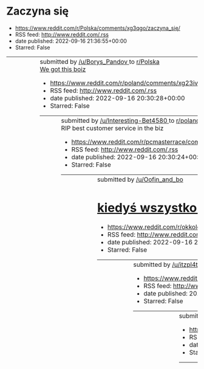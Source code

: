 # Zaczyna się
 - https://www.reddit.com/r/Polska/comments/xg3qgo/zaczyna_się/
 - RSS feed: http://www.reddit.com/.rss
 - date published: 2022-09-16 21:36:55+00:00
 - Starred: False

<table> <tr><td> <a href="https://www.reddit.com/r/Polska/comments/xg3qgo/zaczyna_się/"> <img alt="Zaczyna się" src="https://preview.redd.it/kdawo7p8iao91.jpg?width=640&amp;crop=smart&amp;auto=webp&amp;s=a713344e9158a828df1cf6089b4c7b7fdb9a44f8" title="Zaczyna się" /> </a> </td><td> &#32; submitted by &#32; <a href="https://www.reddit.com/user/Borys_Pandov"> /u/Borys_Pandov </a> &#32; to &#32; <a href="https://www.reddit.com/r/Polska/"> r/Polska </a> <br /> <span><a href="https://i.redd.it/kdawo

# We got this boiz
 - https://www.reddit.com/r/poland/comments/xg23iv/we_got_this_boiz/
 - RSS feed: http://www.reddit.com/.rss
 - date published: 2022-09-16 20:30:28+00:00
 - Starred: False

<table> <tr><td> <a href="https://www.reddit.com/r/poland/comments/xg23iv/we_got_this_boiz/"> <img alt="We got this boiz" src="https://preview.redd.it/tasuk3vxnbo91.jpg?width=640&amp;crop=smart&amp;auto=webp&amp;s=d3ea96e9874d650b1dc2600192548304c399d88c" title="We got this boiz" /> </a> </td><td> &#32; submitted by &#32; <a href="https://www.reddit.com/user/Interesting-Bet4580"> /u/Interesting-Bet4580 </a> &#32; to &#32; <a href="https://www.reddit.com/r/poland/"> r/poland </a> <br /> <span><a 

# RIP best customer service in the biz
 - https://www.reddit.com/r/pcmasterrace/comments/xg23gv/rip_best_customer_service_in_the_biz/
 - RSS feed: http://www.reddit.com/.rss
 - date published: 2022-09-16 20:30:24+00:00
 - Starred: False

<table> <tr><td> <a href="https://www.reddit.com/r/pcmasterrace/comments/xg23gv/rip_best_customer_service_in_the_biz/"> <img alt="RIP best customer service in the biz" src="https://external-preview.redd.it/wG4cghw6oOZWYw8kc5q2H6BnDcBr3CVbugPg128ixKI.jpg?width=640&amp;crop=smart&amp;auto=webp&amp;s=c5a38b074990cc7aa5ea3c3e67ea9037082fbf6f" title="RIP best customer service in the biz" /> </a> </td><td> &#32; submitted by &#32; <a href="https://www.reddit.com/user/Oofin_and_boofin"> /u/Oofin_and_bo

# kiedyś wszystko było prostsze
 - https://www.reddit.com/r/okkolegauposledzony/comments/xg22md/kiedyś_wszystko_było_prostsze/
 - RSS feed: http://www.reddit.com/.rss
 - date published: 2022-09-16 20:29:28+00:00
 - Starred: False

<table> <tr><td> <a href="https://www.reddit.com/r/okkolegauposledzony/comments/xg22md/kiedyś_wszystko_było_prostsze/"> <img alt="kiedyś wszystko było prostsze" src="https://preview.redd.it/y3ko9r796ao91.jpg?width=640&amp;crop=smart&amp;auto=webp&amp;s=c429436f1a4ed039ccaec2501d9731202b0cd4a5" title="kiedyś wszystko było prostsze" /> </a> </td><td> &#32; submitted by &#32; <a href="https://www.reddit.com/user/itzpl4tinum_"> /u/itzpl4tinum_ </a> &#32; to &#32; <a href="https://www.reddit.com/r/ok

# This crappy Architectural design I saw on twitter.
 - https://www.reddit.com/r/CrappyDesign/comments/xg1mlk/this_crappy_architectural_design_i_saw_on_twitter/
 - RSS feed: http://www.reddit.com/.rss
 - date published: 2022-09-16 20:11:28+00:00
 - Starred: False

<table> <tr><td> <a href="https://www.reddit.com/r/CrappyDesign/comments/xg1mlk/this_crappy_architectural_design_i_saw_on_twitter/"> <img alt="This crappy Architectural design I saw on twitter." src="https://external-preview.redd.it/HP2Nw0z_J_mBKKOT_l3_Y1DYcRInot5RyUHRQMLZN08.jpg?width=640&amp;crop=smart&amp;auto=webp&amp;s=fc5e6c491230b85efbfa1471a04b6d851ece42f9" title="This crappy Architectural design I saw on twitter." /> </a> </td><td> &#32; submitted by &#32; <a href="https://www.reddit.co

# “I don’t belong in this generation cause I don’t “insert something bad”
 - https://www.reddit.com/r/memes/comments/xg139t/i_dont_belong_in_this_generation_cause_i_dont/
 - RSS feed: http://www.reddit.com/.rss
 - date published: 2022-09-16 19:49:41+00:00
 - Starred: False

<table> <tr><td> <a href="https://www.reddit.com/r/memes/comments/xg139t/i_dont_belong_in_this_generation_cause_i_dont/"> <img alt="“I don’t belong in this generation cause I don’t “insert something bad”" src="https://preview.redd.it/okagtpj5z9o91.jpg?width=640&amp;crop=smart&amp;auto=webp&amp;s=e37a60d0d4f5038c99c0259f3723d45794fe015f" title="“I don’t belong in this generation cause I don’t “insert something bad”" /> </a> </td><td> &#32; submitted by &#32; <a href="https://www.reddit.com/user/W

# 3-year-old Ryker Webb survived the Montana wilderness alone for two days. He was found in a shed two miles from his home. Authorities say he was very lucky considering the Bull Lake Valley, where he was found was home to many Mountain Lions and Bears.
 - https://www.reddit.com/r/Damnthatsinteresting/comments/xg0zyk/3yearold_ryker_webb_survived_the_montana/
 - RSS feed: http://www.reddit.com/.rss
 - date published: 2022-09-16 19:45:51+00:00
 - Starred: False

<table> <tr><td> <a href="https://www.reddit.com/r/Damnthatsinteresting/comments/xg0zyk/3yearold_ryker_webb_survived_the_montana/"> <img alt="3-year-old Ryker Webb survived the Montana wilderness alone for two days. He was found in a shed two miles from his home. Authorities say he was very lucky considering the Bull Lake Valley, where he was found was home to many Mountain Lions and Bears." src="https://preview.redd.it/gkusq1n8y9o91.jpg?width=640&amp;crop=smart&amp;auto=webp&amp;s=f8c2ed23ece05

# The downfall of Minecraft begins...
 - https://www.reddit.com/r/gaming/comments/xg08ts/the_downfall_of_minecraft_begins/
 - RSS feed: http://www.reddit.com/.rss
 - date published: 2022-09-16 19:15:52+00:00
 - Starred: False

<table> <tr><td> <a href="https://www.reddit.com/r/gaming/comments/xg08ts/the_downfall_of_minecraft_begins/"> <img alt="The downfall of Minecraft begins..." src="https://preview.redd.it/ol09ei9nabo91.jpg?width=640&amp;crop=smart&amp;auto=webp&amp;s=eab27d6e886618bf7101ae50d4cf503f4f3dd6ce" title="The downfall of Minecraft begins..." /> </a> </td><td> &#32; submitted by &#32; <a href="https://www.reddit.com/user/OakFish9"> /u/OakFish9 </a> &#32; to &#32; <a href="https://www.reddit.com/r/gaming/"

# kids keep throwing eggs at my house. been going on for a few months
 - https://www.reddit.com/r/mildlyinfuriating/comments/xfzf70/kids_keep_throwing_eggs_at_my_house_been_going_on/
 - RSS feed: http://www.reddit.com/.rss
 - date published: 2022-09-16 18:43:24+00:00
 - Starred: False

<table> <tr><td> <a href="https://www.reddit.com/r/mildlyinfuriating/comments/xfzf70/kids_keep_throwing_eggs_at_my_house_been_going_on/"> <img alt="kids keep throwing eggs at my house. been going on for a few months" src="https://preview.redd.it/bbwibwobn9o91.jpg?width=640&amp;crop=smart&amp;auto=webp&amp;s=cf9d700bc8665cad8613fb184aa1dc0404f015bc" title="kids keep throwing eggs at my house. been going on for a few months" /> </a> </td><td> &#32; submitted by &#32; <a href="https://www.reddit.co

# nothing to see here
 - https://www.reddit.com/r/memes/comments/xfy8v4/nothing_to_see_here/
 - RSS feed: http://www.reddit.com/.rss
 - date published: 2022-09-16 17:58:05+00:00
 - Starred: False

<table> <tr><td> <a href="https://www.reddit.com/r/memes/comments/xfy8v4/nothing_to_see_here/"> <img alt="nothing to see here" src="https://preview.redd.it/5n9ggpq8f9o91.png?width=640&amp;crop=smart&amp;auto=webp&amp;s=2919e0ec53332528f728ff484b07a595018b2ea4" title="nothing to see here" /> </a> </td><td> &#32; submitted by &#32; <a href="https://www.reddit.com/user/Ok-Fail-540"> /u/Ok-Fail-540 </a> &#32; to &#32; <a href="https://www.reddit.com/r/memes/"> r/memes </a> <br /> <span><a href="http

# forsen's thoughts on the situation
 - https://www.reddit.com/r/LivestreamFail/comments/xfxplu/forsens_thoughts_on_the_situation/
 - RSS feed: http://www.reddit.com/.rss
 - date published: 2022-09-16 17:36:38+00:00
 - Starred: False

<table> <tr><td> <a href="https://www.reddit.com/r/LivestreamFail/comments/xfxplu/forsens_thoughts_on_the_situation/"> <img alt="forsen's thoughts on the situation" src="https://external-preview.redd.it/faTTTAh05Oyy9pLVwDhWK6Mk9hVrjRuTLQdfRU2mKr8.jpg?width=640&amp;crop=smart&amp;auto=webp&amp;s=08e25b7180a23544249c8eee29ebc9ccc7c42d8c" title="forsen's thoughts on the situation" /> </a> </td><td> &#32; submitted by &#32; <a href="https://www.reddit.com/user/sketcheh"> /u/sketcheh </a> &#32; to &#

# Help Please!
 - https://www.reddit.com/r/shitposting/comments/xfwmq4/help_please/
 - RSS feed: http://www.reddit.com/.rss
 - date published: 2022-09-16 16:54:56+00:00
 - Starred: False

<table> <tr><td> <a href="https://www.reddit.com/r/shitposting/comments/xfwmq4/help_please/"> <img alt="Help Please!" src="https://preview.redd.it/fdcbdusy39o91.jpg?width=320&amp;crop=smart&amp;auto=webp&amp;s=797cbcea28c02a8338f2605b57928533b48b2ec4" title="Help Please!" /> </a> </td><td> &#32; submitted by &#32; <a href="https://www.reddit.com/user/PixelWoyer10"> /u/PixelWoyer10 </a> &#32; to &#32; <a href="https://www.reddit.com/r/shitposting/"> r/shitposting </a> <br /> <span><a href="https:

# Advice from a pro
 - https://www.reddit.com/r/ProgrammerHumor/comments/xfw189/advice_from_a_pro/
 - RSS feed: http://www.reddit.com/.rss
 - date published: 2022-09-16 16:31:37+00:00
 - Starred: False

<table> <tr><td> <a href="https://www.reddit.com/r/ProgrammerHumor/comments/xfw189/advice_from_a_pro/"> <img alt="Advice from a pro" src="https://external-preview.redd.it/GVGbeGJr-e66ms7cG9jph0-H3J7X4NOW5_OyWPOzC0s.jpg?width=640&amp;crop=smart&amp;auto=webp&amp;s=6600919784ab53eca27915ef92d1c12fe3f3db67" title="Advice from a pro" /> </a> </td><td> &#32; submitted by &#32; <a href="https://www.reddit.com/user/okitobi2"> /u/okitobi2 </a> &#32; to &#32; <a href="https://www.reddit.com/r/ProgrammerH

# "Napierdalać, tępe chuje"
 - https://www.reddit.com/r/Polska_wpz/comments/xfvwt9/napierdalać_tępe_chuje/
 - RSS feed: http://www.reddit.com/.rss
 - date published: 2022-09-16 16:26:56+00:00
 - Starred: False

<table> <tr><td> <a href="https://www.reddit.com/r/Polska_wpz/comments/xfvwt9/napierdalać_tępe_chuje/"> <img alt="&quot;Napierdalać, tępe chuje&quot;" src="https://preview.redd.it/ooje8laigao91.png?width=640&amp;crop=smart&amp;auto=webp&amp;s=b5c677d7601f7f3049a6e79515006311cf79591b" title="&quot;Napierdalać, tępe chuje&quot;" /> </a> </td><td> &#32; submitted by &#32; <a href="https://www.reddit.com/user/Cy-Gun"> /u/Cy-Gun </a> &#32; to &#32; <a href="https://www.reddit.com/r/Polska_wpz/"> r/Po

# That time Akon brought a fan on stage 🥰
 - https://www.reddit.com/r/Unexpected/comments/xfvgln/that_time_akon_brought_a_fan_on_stage/
 - RSS feed: http://www.reddit.com/.rss
 - date published: 2022-09-16 16:09:47+00:00
 - Starred: False

<table> <tr><td> <a href="https://www.reddit.com/r/Unexpected/comments/xfvgln/that_time_akon_brought_a_fan_on_stage/"> <img alt="That time Akon brought a fan on stage 🥰" src="https://external-preview.redd.it/KHneGes2fMh9aZXHmJnFcjAKRgn8q9-ATDaxv72AC_E.png?width=640&amp;crop=smart&amp;auto=webp&amp;s=a6de9f7bede9e03aae1753c97d44b55800b066bb" title="That time Akon brought a fan on stage 🥰" /> </a> </td><td> &#32; submitted by &#32; <a href="https://www.reddit.com/user/SpaceAwaits"> /u/SpaceAwaits 

# Why is Rennala the only boss in the game who comes back to life and becomes friendly after defeat? Is there a lore reason, or is it just for rebirth?
 - https://www.reddit.com/r/Eldenring/comments/xfvaco/why_is_rennala_the_only_boss_in_the_game_who/
 - RSS feed: http://www.reddit.com/.rss
 - date published: 2022-09-16 16:02:59+00:00
 - Starred: False

<table> <tr><td> <a href="https://www.reddit.com/r/Eldenring/comments/xfvaco/why_is_rennala_the_only_boss_in_the_game_who/"> <img alt="Why is Rennala the only boss in the game who comes back to life and becomes friendly after defeat? Is there a lore reason, or is it just for rebirth?" src="https://preview.redd.it/krcpiyziu8o91.png?width=640&amp;crop=smart&amp;auto=webp&amp;s=3ac2b3a677d092b5594b91e890d6a1d80c76ffff" title="Why is Rennala the only boss in the game who comes back to life and becom

# Nienawiść do przeciągów i zimnych napojów
 - https://www.reddit.com/r/Polska/comments/xfv2zo/nienawiść_do_przeciągów_i_zimnych_napojów/
 - RSS feed: http://www.reddit.com/.rss
 - date published: 2022-09-16 15:55:32+00:00
 - Starred: False

<!-- SC_OFF --><div class="md"><p>Dzień dobry w ten piękny piątek!</p> <p>Ja z takim zapytaniem przychodzę: czy wasi bliscy, lub znajomi, też uważają, że to przeciągi i zimne napoje są źródłem wszelkich chorób i nieszczęść na świecie?</p> <p>Latem kuzyn złapał przeziębienie. Ciotka cały czas się czepiała, że to dlatego że&quot; CALY CZAS PIJE WODE PROSTO Z LODÓWKI&quot;.</p> <p>Ja całe dzieciństwo słyszałam, żeby zamykać szybko drzwi, bo &quot;ŁO JEZU OKNO OTWARTE PRZECIĄG BĘDZIE WSZYSCY ZACHORU

# Adept provides context for family drama (continues for ~5 min)
 - https://www.reddit.com/r/LivestreamFail/comments/xfu9m4/adept_provides_context_for_family_drama_continues/
 - RSS feed: http://www.reddit.com/.rss
 - date published: 2022-09-16 15:23:48+00:00
 - Starred: False

<table> <tr><td> <a href="https://www.reddit.com/r/LivestreamFail/comments/xfu9m4/adept_provides_context_for_family_drama_continues/"> <img alt="Adept provides context for family drama (continues for ~5 min)" src="https://external-preview.redd.it/h77x8SMyyDb50fg0DQAq05c2PIzFoOM2REcPXtM_gpE.jpg?width=640&amp;crop=smart&amp;auto=webp&amp;s=bf910b1586688fc8a747d722166ac8487516cfc0" title="Adept provides context for family drama (continues for ~5 min)" /> </a> </td><td> &#32; submitted by &#32; <a h

# Coworkers made me a bike lane all the way to my desk because of how much I talk about cars sucking.
 - https://www.reddit.com/r/fuckcars/comments/xftzzl/coworkers_made_me_a_bike_lane_all_the_way_to_my/
 - RSS feed: http://www.reddit.com/.rss
 - date published: 2022-09-16 15:13:27+00:00
 - Starred: False

<table> <tr><td> <a href="https://www.reddit.com/r/fuckcars/comments/xftzzl/coworkers_made_me_a_bike_lane_all_the_way_to_my/"> <img alt="Coworkers made me a bike lane all the way to my desk because of how much I talk about cars sucking." src="https://preview.redd.it/blb73gce3ao91.jpg?width=640&amp;crop=smart&amp;auto=webp&amp;s=ce757c2b3d61dce9f046b44992d911fae34ea679" title="Coworkers made me a bike lane all the way to my desk because of how much I talk about cars sucking." /> </a> </td><td> &#

# Stulejarze!
 - https://www.reddit.com/r/Polska/comments/xftsqe/stulejarze/
 - RSS feed: http://www.reddit.com/.rss
 - date published: 2022-09-16 15:05:38+00:00
 - Starred: False

<!-- SC_OFF --><div class="md"><p>Może to być jeden z dziwniejszych postów.</p> <p>Cze, czy ktoś z szanownych erpolakow przechodził zabieg obrzezania? Zastanawiam się nad tym ze względu na higienę.</p> <p>Wiem, że w goglu znajdę odpowiedź ale zwykle są to strony klinik a ja chcialbym dowiedzieć się od ludzi którzy to przeszli.</p> <p>Jak wygląda taki zabieg(pelna narkoza, czy czesciowa)? Ile czasu goi sie rana i czy jest to bolesne przez jakiś czas? No i ogolne odczucia i polecajki przed/po zabi

# They cut off legs, fingers of female soldier: Armenian Army chief presents Azerbaijani atrocities to foreign diplomats
 - https://www.reddit.com/r/worldnews/comments/xfte9o/they_cut_off_legs_fingers_of_female_soldier/
 - RSS feed: http://www.reddit.com/.rss
 - date published: 2022-09-16 14:50:22+00:00
 - Starred: False

&#32; submitted by &#32; <a href="https://www.reddit.com/user/Thatoneguyonreddit28"> /u/Thatoneguyonreddit28 </a> &#32; to &#32; <a href="https://www.reddit.com/r/worldnews/"> r/worldnews </a> <br /> <span><a href="https://armenpress.am/eng/news/1092739.html">[link]</a></span> &#32; <span><a href="https://www.reddit.com/r/worldnews/comments/xfte9o/they_cut_off_legs_fingers_of_female_soldier/">[comments]</a></span>

# Ludzie bez studiów - co robicie?
 - https://www.reddit.com/r/Polska/comments/xfsta0/ludzie_bez_studiów_co_robicie/
 - RSS feed: http://www.reddit.com/.rss
 - date published: 2022-09-16 14:27:47+00:00
 - Starred: False

<!-- SC_OFF --><div class="md"><p>Rzuciłam studia po pierwszym roku, nie wrócę na nie na pewno. Mam 21 lat i myślę nad podjęciem innych studiów za około dwa czy trzy lata ze względu na inne plany które na teraz mam.</p> </div><!-- SC_ON --> &#32; submitted by &#32; <a href="https://www.reddit.com/user/lieseraph"> /u/lieseraph </a> &#32; to &#32; <a href="https://www.reddit.com/r/Polska/"> r/Polska </a> <br /> <span><a href="https://www.reddit.com/r/Polska/comments/xfsta0/ludzie_bez_studiów_co_ro

# furasowy mem
 - https://www.reddit.com/r/Polska/comments/xfrzei/furasowy_mem/
 - RSS feed: http://www.reddit.com/.rss
 - date published: 2022-09-16 13:55:25+00:00
 - Starred: False

&#32; submitted by &#32; <a href="https://www.reddit.com/user/ImAFungusInYourEye"> /u/ImAFungusInYourEye </a> &#32; to &#32; <a href="https://www.reddit.com/r/Polska/"> r/Polska </a> <br /> <span><a href="https://i.imgur.com/4mpstM1.jpg">[link]</a></span> &#32; <span><a href="https://www.reddit.com/r/Polska/comments/xfrzei/furasowy_mem/">[comments]</a></span>

# Cena paliwa
 - https://www.reddit.com/r/Polska/comments/xfryrk/cena_paliwa/
 - RSS feed: http://www.reddit.com/.rss
 - date published: 2022-09-16 13:54:41+00:00
 - Starred: False

<table> <tr><td> <a href="https://www.reddit.com/r/Polska/comments/xfryrk/cena_paliwa/"> <img alt="Cena paliwa" src="https://preview.redd.it/826mygjt78o91.jpg?width=640&amp;crop=smart&amp;auto=webp&amp;s=f5b87976f0eb9ebb135c8af1cbecc89698ce246e" title="Cena paliwa" /> </a> </td><td> &#32; submitted by &#32; <a href="https://www.reddit.com/user/Bielin_Clash"> /u/Bielin_Clash </a> &#32; to &#32; <a href="https://www.reddit.com/r/Polska/"> r/Polska </a> <br /> <span><a href="https://i.redd.it/826my

# Po wczorajszym odnalezieniu dziewczynek, które się powiesiły: Polska została światowym liderem w samobójstwach dzieci. Co poszło nie tak?
 - https://www.reddit.com/r/Polska/comments/xfrs4z/po_wczorajszym_odnalezieniu_dziewczynek_które_się/
 - RSS feed: http://www.reddit.com/.rss
 - date published: 2022-09-16 13:47:04+00:00
 - Starred: False

<table> <tr><td> <a href="https://www.reddit.com/r/Polska/comments/xfrs4z/po_wczorajszym_odnalezieniu_dziewczynek_które_się/"> <img alt="Po wczorajszym odnalezieniu dziewczynek, które się powiesiły: Polska została światowym liderem w samobójstwach dzieci. Co poszło nie tak?" src="https://preview.redd.it/j6c8v2cg68o91.jpg?width=640&amp;crop=smart&amp;auto=webp&amp;s=5af2c11458151756c1554725ec33cdeeae238c36" title="Po wczorajszym odnalezieniu dziewczynek, które się powiesiły: Polska została świato

# They cut off legs, fingers of female soldier: Armenian Army chief presents Azerbaijani atrocities to foreign diplomats
 - https://www.reddit.com/r/europe/comments/xfrazw/they_cut_off_legs_fingers_of_female_soldier/
 - RSS feed: http://www.reddit.com/.rss
 - date published: 2022-09-16 13:26:55+00:00
 - Starred: False

<table> <tr><td> <a href="https://www.reddit.com/r/europe/comments/xfrazw/they_cut_off_legs_fingers_of_female_soldier/"> <img alt="They cut off legs, fingers of female soldier: Armenian Army chief presents Azerbaijani atrocities to foreign diplomats" src="https://external-preview.redd.it/zKff4kNPSXV9Q3eaydOiywrH6lN2-BRc2JN91WbxXTU.jpg?width=640&amp;crop=smart&amp;auto=webp&amp;s=af8469b2752bedef5eaabe9c008019b67d2352e5" title="They cut off legs, fingers of female soldier: Armenian Army chief pre

# RIP & TEAR! - New Driller grenade revealed today
 - https://www.reddit.com/r/DeepRockGalactic/comments/xfr0td/rip_tear_new_driller_grenade_revealed_today/
 - RSS feed: http://www.reddit.com/.rss
 - date published: 2022-09-16 13:14:47+00:00
 - Starred: False

<table> <tr><td> <a href="https://www.reddit.com/r/DeepRockGalactic/comments/xfr0td/rip_tear_new_driller_grenade_revealed_today/"> <img alt="RIP &amp; TEAR! - New Driller grenade revealed today" src="https://external-preview.redd.it/VzXqRiUFXhYROPG23s2uYsR_JRNXmmTZx1w7zWrE54A.png?width=640&amp;crop=smart&amp;auto=webp&amp;s=44e9c3455ce759b12b3e4f1423aac268ac03bdcf" title="RIP &amp; TEAR! - New Driller grenade revealed today" /> </a> </td><td> &#32; submitted by &#32; <a href="https://www.reddit.

# Jeffrey Epstein autopsy explained
 - https://www.reddit.com/r/interestingasfuck/comments/xfr0cj/jeffrey_epstein_autopsy_explained/
 - RSS feed: http://www.reddit.com/.rss
 - date published: 2022-09-16 13:14:13+00:00
 - Starred: False

&#32; submitted by &#32; <a href="https://www.reddit.com/user/unknown_human"> /u/unknown_human </a> &#32; to &#32; <a href="https://www.reddit.com/r/interestingasfuck/"> r/interestingasfuck </a> <br /> <span><a href="https://v.redd.it/cxgh9mm908o91">[link]</a></span> &#32; <span><a href="https://www.reddit.com/r/interestingasfuck/comments/xfr0cj/jeffrey_epstein_autopsy_explained/">[comments]</a></span>

# New Genshin Impact Animation Series Revealed
 - https://www.reddit.com/r/Genshin_Impact/comments/xfqlp2/new_genshin_impact_animation_series_revealed/
 - RSS feed: http://www.reddit.com/.rss
 - date published: 2022-09-16 12:56:54+00:00
 - Starred: False

<table> <tr><td> <a href="https://www.reddit.com/r/Genshin_Impact/comments/xfqlp2/new_genshin_impact_animation_series_revealed/"> <img alt="New Genshin Impact Animation Series Revealed" src="https://preview.redd.it/f2ii8f9hx7o91.jpg?width=640&amp;crop=smart&amp;auto=webp&amp;s=a2c5ee91c1e1d826da7cd907e62fd67aa3109a14" title="New Genshin Impact Animation Series Revealed" /> </a> </td><td> &#32; submitted by &#32; <a href="https://www.reddit.com/user/Bisentinel"> /u/Bisentinel </a> &#32; to &#32; 

# Based on true events.
 - https://www.reddit.com/r/ProgrammerHumor/comments/xfqjz8/based_on_true_events/
 - RSS feed: http://www.reddit.com/.rss
 - date published: 2022-09-16 12:54:51+00:00
 - Starred: False

<table> <tr><td> <a href="https://www.reddit.com/r/ProgrammerHumor/comments/xfqjz8/based_on_true_events/"> <img alt="Based on true events." src="https://preview.redd.it/sok5wlg4x7o91.jpg?width=640&amp;crop=smart&amp;auto=webp&amp;s=b6533c1fe70d063fd261fad0554fffd02fcab3ce" title="Based on true events." /> </a> </td><td> &#32; submitted by &#32; <a href="https://www.reddit.com/user/virgin_boi69"> /u/virgin_boi69 </a> &#32; to &#32; <a href="https://www.reddit.com/r/ProgrammerHumor/"> r/Programmer

# 3.1 anniversary
 - https://www.reddit.com/r/Genshin_Impact_Leaks/comments/xfqae6/31_anniversary/
 - RSS feed: http://www.reddit.com/.rss
 - date published: 2022-09-16 12:42:42+00:00
 - Starred: False

<table> <tr><td> <a href="https://www.reddit.com/r/Genshin_Impact_Leaks/comments/xfqae6/31_anniversary/"> <img alt="3.1 anniversary" src="https://preview.redd.it/0m9tksqxu7o91.png?width=640&amp;crop=smart&amp;auto=webp&amp;s=3d9903efcc523439b4502b4593c7b82ae4530a83" title="3.1 anniversary" /> </a> </td><td> &#32; submitted by &#32; <a href="https://www.reddit.com/user/ukrisreng"> /u/ukrisreng </a> &#32; to &#32; <a href="https://www.reddit.com/r/Genshin_Impact_Leaks/"> r/Genshin_Impact_Leaks </a

# Why are all the fingers different?
 - https://www.reddit.com/r/HolUp/comments/xfq18z/why_are_all_the_fingers_different/
 - RSS feed: http://www.reddit.com/.rss
 - date published: 2022-09-16 12:30:54+00:00
 - Starred: False

<table> <tr><td> <a href="https://www.reddit.com/r/HolUp/comments/xfq18z/why_are_all_the_fingers_different/"> <img alt="Why are all the fingers different?" src="https://preview.redd.it/o2l46m4vs7o91.jpg?width=640&amp;crop=smart&amp;auto=webp&amp;s=892594ed43faafd913624d44695bacf4ad4a31e6" title="Why are all the fingers different?" /> </a> </td><td> &#32; submitted by &#32; <a href="https://www.reddit.com/user/Fritz_Water_Bottle"> /u/Fritz_Water_Bottle </a> &#32; to &#32; <a href="https://www.red

# 3.1 Official Banners (Phase 1 & 2)
 - https://www.reddit.com/r/Genshin_Impact_Leaks/comments/xfpyhy/31_official_banners_phase_1_2/
 - RSS feed: http://www.reddit.com/.rss
 - date published: 2022-09-16 12:27:27+00:00
 - Starred: False

<table> <tr><td> <a href="https://www.reddit.com/r/Genshin_Impact_Leaks/comments/xfpyhy/31_official_banners_phase_1_2/"> <img alt="3.1 Official Banners (Phase 1 &amp; 2)" src="https://b.thumbs.redditmedia.com/stGOpan1F8W50f5x4WHPe3g2YEmFSgHJwndFMQJQinI.jpg" title="3.1 Official Banners (Phase 1 &amp; 2)" /> </a> </td><td> &#32; submitted by &#32; <a href="https://www.reddit.com/user/lloydschreave"> /u/lloydschreave </a> &#32; to &#32; <a href="https://www.reddit.com/r/Genshin_Impact_Leaks/"> r/Ge

# Mika front and back
 - https://www.reddit.com/r/Genshin_Impact_Leaks/comments/xfpl2x/mika_front_and_back/
 - RSS feed: http://www.reddit.com/.rss
 - date published: 2022-09-16 12:10:20+00:00
 - Starred: False

<table> <tr><td> <a href="https://www.reddit.com/r/Genshin_Impact_Leaks/comments/xfpl2x/mika_front_and_back/"> <img alt="Mika front and back" src="https://b.thumbs.redditmedia.com/i_QcniPikaWfPXmGtEl_DtStX3UD6l8u4cO1neC1hnw.jpg" title="Mika front and back" /> </a> </td><td> &#32; submitted by &#32; <a href="https://www.reddit.com/user/Za_Woka_Genava"> /u/Za_Woka_Genava </a> &#32; to &#32; <a href="https://www.reddit.com/r/Genshin_Impact_Leaks/"> r/Genshin_Impact_Leaks </a> <br /> <span><a href="

# Genshin Impact Version 3.1 Key Visual
 - https://www.reddit.com/r/Genshin_Impact/comments/xfpa3q/genshin_impact_version_31_key_visual/
 - RSS feed: http://www.reddit.com/.rss
 - date published: 2022-09-16 11:56:18+00:00
 - Starred: False

<table> <tr><td> <a href="https://www.reddit.com/r/Genshin_Impact/comments/xfpa3q/genshin_impact_version_31_key_visual/"> <img alt="Genshin Impact Version 3.1 Key Visual" src="https://preview.redd.it/patrf73pm7o91.jpg?width=640&amp;crop=smart&amp;auto=webp&amp;s=eaced2c59ddff99e90d91b9ecd236236d0951d47" title="Genshin Impact Version 3.1 Key Visual" /> </a> </td><td> &#32; submitted by &#32; <a href="https://www.reddit.com/user/Bisentinel"> /u/Bisentinel </a> &#32; to &#32; <a href="https://www.r

# Hot take: Cyberpunk 2077 is one of the best games I’ve ever played
 - https://www.reddit.com/r/gaming/comments/xfoklb/hot_take_cyberpunk_2077_is_one_of_the_best_games/
 - RSS feed: http://www.reddit.com/.rss
 - date published: 2022-09-16 11:21:06+00:00
 - Starred: False

<table> <tr><td> <a href="https://www.reddit.com/r/gaming/comments/xfoklb/hot_take_cyberpunk_2077_is_one_of_the_best_games/"> <img alt="Hot take: Cyberpunk 2077 is one of the best games I’ve ever played" src="https://preview.redd.it/4lsy5r8fg7o91.jpg?width=640&amp;crop=smart&amp;auto=webp&amp;s=f8e02e57fe25ffd4620aacdc53e3a4aab9b4e76c" title="Hot take: Cyberpunk 2077 is one of the best games I’ve ever played" /> </a> </td><td> &#32; submitted by &#32; <a href="https://www.reddit.com/user/_elijah

# Poland_irl
 - https://www.reddit.com/r/furry_irl/comments/xfogam/poland_irl/
 - RSS feed: http://www.reddit.com/.rss
 - date published: 2022-09-16 11:14:46+00:00
 - Starred: False

<table> <tr><td> <a href="https://www.reddit.com/r/furry_irl/comments/xfogam/poland_irl/"> <img alt="Poland_irl" src="https://external-preview.redd.it/ZysI1gWCWJO0XdkAMfm75TsC4Ln8TGPl78RtXXai0GA.jpg?width=640&amp;crop=smart&amp;auto=webp&amp;s=a1f76662290042604dcf8d1705c5ce239d04c3e7" title="Poland_irl" /> </a> </td><td> &#32; submitted by &#32; <a href="https://www.reddit.com/user/feralkidinthejungle"> /u/feralkidinthejungle </a> &#32; to &#32; <a href="https://www.reddit.com/r/furry_irl/"> r/f

# What’s something that is true but your a bad person if you say it?
 - https://www.reddit.com/r/AskReddit/comments/xfofpf/whats_something_that_is_true_but_your_a_bad/
 - RSS feed: http://www.reddit.com/.rss
 - date published: 2022-09-16 11:13:52+00:00
 - Starred: False

&#32; submitted by &#32; <a href="https://www.reddit.com/user/Free_Fox_7406"> /u/Free_Fox_7406 </a> &#32; to &#32; <a href="https://www.reddit.com/r/AskReddit/"> r/AskReddit </a> <br /> <span><a href="https://www.reddit.com/r/AskReddit/comments/xfofpf/whats_something_that_is_true_but_your_a_bad/">[link]</a></span> &#32; <span><a href="https://www.reddit.com/r/AskReddit/comments/xfofpf/whats_something_that_is_true_but_your_a_bad/">[comments]</a></span>

# Let´s see if poland saves the russian cocksucker
 - https://www.reddit.com/r/2visegrad4you/comments/xfodve/lets_see_if_poland_saves_the_russian_cocksucker/
 - RSS feed: http://www.reddit.com/.rss
 - date published: 2022-09-16 11:11:13+00:00
 - Starred: False

<table> <tr><td> <a href="https://www.reddit.com/r/2visegrad4you/comments/xfodve/lets_see_if_poland_saves_the_russian_cocksucker/"> <img alt="Let´s see if poland saves the russian cocksucker" src="https://preview.redd.it/j4ux69lhe7o91.png?width=640&amp;crop=smart&amp;auto=webp&amp;s=5703aba06c212f3ea8caa45e9a168dd0d0666aa9" title="Let´s see if poland saves the russian cocksucker" /> </a> </td><td> &#32; submitted by &#32; <a href="https://www.reddit.com/user/whyforgodssakewhy"> /u/whyforgodssake

# Pees on your ass
 - https://www.reddit.com/r/shitposting/comments/xfo4r9/pees_on_your_ass/
 - RSS feed: http://www.reddit.com/.rss
 - date published: 2022-09-16 10:57:54+00:00
 - Starred: False

<table> <tr><td> <a href="https://www.reddit.com/r/shitposting/comments/xfo4r9/pees_on_your_ass/"> <img alt="Pees on your ass" src="https://preview.redd.it/s6ok6uc9c7o91.gif?width=640&amp;crop=smart&amp;s=6f7be11c5723bdd2c4d035355271df8e3e11b784" title="Pees on your ass" /> </a> </td><td> &#32; submitted by &#32; <a href="https://www.reddit.com/user/DefinitionGold1475"> /u/DefinitionGold1475 </a> &#32; to &#32; <a href="https://www.reddit.com/r/shitposting/"> r/shitposting </a> <br /> <span><a h

# Youtube is literally unwatchable without an adblocker
 - https://www.reddit.com/r/dankmemes/comments/xfns5k/youtube_is_literally_unwatchable_without_an/
 - RSS feed: http://www.reddit.com/.rss
 - date published: 2022-09-16 10:38:06+00:00
 - Starred: False

<table> <tr><td> <a href="https://www.reddit.com/r/dankmemes/comments/xfns5k/youtube_is_literally_unwatchable_without_an/"> <img alt="Youtube is literally unwatchable without an adblocker" src="https://preview.redd.it/63dexrdl87o91.jpg?width=640&amp;crop=smart&amp;auto=webp&amp;s=ebf6121897df5ba2d2c4cfaccfd46dde570353e9" title="Youtube is literally unwatchable without an adblocker" /> </a> </td><td> &#32; submitted by &#32; <a href="https://www.reddit.com/user/luxusbuerg"> /u/luxusbuerg </a> &#3

# No. Just no.
 - https://www.reddit.com/r/mildlyinfuriating/comments/xfnihd/no_just_no/
 - RSS feed: http://www.reddit.com/.rss
 - date published: 2022-09-16 10:22:31+00:00
 - Starred: False

<table> <tr><td> <a href="https://www.reddit.com/r/mildlyinfuriating/comments/xfnihd/no_just_no/"> <img alt="No. Just no." src="https://preview.redd.it/sj3t4tpy57o91.jpg?width=640&amp;crop=smart&amp;auto=webp&amp;s=301a1a32a4c9ee630bff72659ec88f5284b2eee9" title="No. Just no." /> </a> </td><td> &#32; submitted by &#32; <a href="https://www.reddit.com/user/Open-Pumpkin3488"> /u/Open-Pumpkin3488 </a> &#32; to &#32; <a href="https://www.reddit.com/r/mildlyinfuriating/"> r/mildlyinfuriating </a> <br

# lol
 - https://www.reddit.com/r/shitposting/comments/xfnfcx/lol/
 - RSS feed: http://www.reddit.com/.rss
 - date published: 2022-09-16 10:17:34+00:00
 - Starred: False

<table> <tr><td> <a href="https://www.reddit.com/r/shitposting/comments/xfnfcx/lol/"> <img alt="lol" src="https://external-preview.redd.it/ERsR_tiQIGea7EP6XbU90OcmkjNmSNxRCxRNeTuauoE.png?width=640&amp;crop=smart&amp;auto=webp&amp;s=9474bde2be4c339d6c50e3b3fa1259b5e4e0f72a" title="lol" /> </a> </td><td> &#32; submitted by &#32; <a href="https://www.reddit.com/user/VatanveHurriyet"> /u/VatanveHurriyet </a> &#32; to &#32; <a href="https://www.reddit.com/r/shitposting/"> r/shitposting </a> <br /> <s

# Nowy wiceminister rolnictwa jest znany i 'kochany' przez rolników
 - https://www.reddit.com/r/Polska/comments/xfn7pk/nowy_wiceminister_rolnictwa_jest_znany_i_kochany/
 - RSS feed: http://www.reddit.com/.rss
 - date published: 2022-09-16 10:05:26+00:00
 - Starred: False

<table> <tr><td> <a href="https://www.reddit.com/r/Polska/comments/xfn7pk/nowy_wiceminister_rolnictwa_jest_znany_i_kochany/"> <img alt="Nowy wiceminister rolnictwa jest znany i 'kochany' przez rolników" src="https://external-preview.redd.it/0FIj5Z2aOla0ycNbEenry4rjDtILRpIeDXOfnGFpSoQ.png?width=640&amp;crop=smart&amp;auto=webp&amp;s=37601db0258e6bb41133356d27a7f5858a932a8d" title="Nowy wiceminister rolnictwa jest znany i 'kochany' przez rolników" /> </a> </td><td> &#32; submitted by &#32; <a href

# me irl
 - https://www.reddit.com/r/meirl/comments/xfmx2t/me_irl/
 - RSS feed: http://www.reddit.com/.rss
 - date published: 2022-09-16 09:48:28+00:00
 - Starred: False

<table> <tr><td> <a href="https://www.reddit.com/r/meirl/comments/xfmx2t/me_irl/"> <img alt="me irl" src="https://preview.redd.it/y056v13wz6o91.jpg?width=640&amp;crop=smart&amp;auto=webp&amp;s=76e567debe3321340899929dc12f4ad7e4a2b032" title="me irl" /> </a> </td><td> &#32; submitted by &#32; <a href="https://www.reddit.com/user/Keith__Peterson"> /u/Keith__Peterson </a> &#32; to &#32; <a href="https://www.reddit.com/r/meirl/"> r/meirl </a> <br /> <span><a href="https://i.redd.it/y056v13wz6o91.jpg

# Poland's Gov acting bit sus
 - https://www.reddit.com/r/2visegrad4you/comments/xfmm3x/polands_gov_acting_bit_sus/
 - RSS feed: http://www.reddit.com/.rss
 - date published: 2022-09-16 09:30:10+00:00
 - Starred: False

<table> <tr><td> <a href="https://www.reddit.com/r/2visegrad4you/comments/xfmm3x/polands_gov_acting_bit_sus/"> <img alt="Poland's Gov acting bit sus" src="https://preview.redd.it/dmfaaqcmw6o91.png?width=640&amp;crop=smart&amp;auto=webp&amp;s=7f13e1ab535d80bd34cb3f00b20be59c7ed51213" title="Poland's Gov acting bit sus" /> </a> </td><td> &#32; submitted by &#32; <a href="https://www.reddit.com/user/Lavennte"> /u/Lavennte </a> &#32; to &#32; <a href="https://www.reddit.com/r/2visegrad4you/"> r/2vis

# Plan na zimę
 - https://www.reddit.com/r/Polska/comments/xfmlun/plan_na_zimę/
 - RSS feed: http://www.reddit.com/.rss
 - date published: 2022-09-16 09:29:47+00:00
 - Starred: False

<table> <tr><td> <a href="https://www.reddit.com/r/Polska/comments/xfmlun/plan_na_zimę/"> <img alt="Plan na zimę" src="https://preview.redd.it/qsm0he4iw6o91.png?width=320&amp;crop=smart&amp;auto=webp&amp;s=fad691b67ec1ce98198dae709f280f312e59cd71" title="Plan na zimę" /> </a> </td><td> &#32; submitted by &#32; <a href="https://www.reddit.com/user/palusik"> /u/palusik </a> &#32; to &#32; <a href="https://www.reddit.com/r/Polska/"> r/Polska </a> <br /> <span><a href="https://i.redd.it/qsm0he4iw6o9

# ten moment, kiedy znasz matmę aż za dobrze...
 - https://www.reddit.com/r/Polska_wpz/comments/xfmjv0/ten_moment_kiedy_znasz_matmę_aż_za_dobrze/
 - RSS feed: http://www.reddit.com/.rss
 - date published: 2022-09-16 09:26:20+00:00
 - Starred: False

<table> <tr><td> <a href="https://www.reddit.com/r/Polska_wpz/comments/xfmjv0/ten_moment_kiedy_znasz_matmę_aż_za_dobrze/"> <img alt="ten moment, kiedy znasz matmę aż za dobrze..." src="https://preview.redd.it/6otva0oxv6o91.png?width=320&amp;crop=smart&amp;auto=webp&amp;s=3aebb4dc82871652cef48a4dbdd9cd497bb17de2" title="ten moment, kiedy znasz matmę aż za dobrze..." /> </a> </td><td> &#32; submitted by &#32; <a href="https://www.reddit.com/user/XVYQ_Emperator"> /u/XVYQ_Emperator </a> &#32; to &#3

# Za tyle benzyna 95 na Orlenie. -30gr na Karte Klienta
 - https://www.reddit.com/r/Polska/comments/xfmhd5/za_tyle_benzyna_95_na_orlenie_30gr_na_karte/
 - RSS feed: http://www.reddit.com/.rss
 - date published: 2022-09-16 09:22:06+00:00
 - Starred: False

<table> <tr><td> <a href="https://www.reddit.com/r/Polska/comments/xfmhd5/za_tyle_benzyna_95_na_orlenie_30gr_na_karte/"> <img alt="Za tyle benzyna 95 na Orlenie. -30gr na Karte Klienta" src="https://preview.redd.it/wpecisw6v6o91.jpg?width=640&amp;crop=smart&amp;auto=webp&amp;s=0bdefa0681472ac9fd3b00b9811c2f8cf360833d" title="Za tyle benzyna 95 na Orlenie. -30gr na Karte Klienta" /> </a> </td><td> &#32; submitted by &#32; <a href="https://www.reddit.com/user/Bielin_Clash"> /u/Bielin_Clash </a> &#

# Dukaj says trans rights
 - https://www.reddit.com/r/Polska/comments/xfmelo/dukaj_says_trans_rights/
 - RSS feed: http://www.reddit.com/.rss
 - date published: 2022-09-16 09:17:33+00:00
 - Starred: False

<table> <tr><td> <a href="https://www.reddit.com/r/Polska/comments/xfmelo/dukaj_says_trans_rights/"> <img alt="Dukaj says trans rights" src="https://external-preview.redd.it/7UTLSiHLG973uRZTAE5CLfpZXXiYUC28w5YnZ76qm5g.png?width=320&amp;crop=smart&amp;auto=webp&amp;s=0ff17020134e4644e816a2ec19f603ea07584a1f" title="Dukaj says trans rights" /> </a> </td><td> &#32; submitted by &#32; <a href="https://www.reddit.com/user/TonioKMK"> /u/TonioKMK </a> &#32; to &#32; <a href="https://www.reddit.com/r/Po

# My girlfriend retracted my penis foreskin while jerking it off and I cannot put the foreskin back into the normal position what do I do?
 - https://www.reddit.com/r/TooAfraidToAsk/comments/xfm8do/my_girlfriend_retracted_my_penis_foreskin_while/
 - RSS feed: http://www.reddit.com/.rss
 - date published: 2022-09-16 09:06:53+00:00
 - Starred: False

<!-- SC_OFF --><div class="md"><p>My dick is now retracted and I cannot put it back, the tip is really sensitive and hurts just from a little touch. I am worried it is something serious what do I do?</p> </div><!-- SC_ON --> &#32; submitted by &#32; <a href="https://www.reddit.com/user/Oneforall1000000"> /u/Oneforall1000000 </a> &#32; to &#32; <a href="https://www.reddit.com/r/TooAfraidToAsk/"> r/TooAfraidToAsk </a> <br /> <span><a href="https://www.reddit.com/r/TooAfraidToAsk/comments/xfm8do/my

# Hello, I am Kira, combat medic with the special recon unit of the Ukrainian Armed Forces, back for 24 hours from Kharkiv counter-offensive. Ask me anything (but remember OPSEC)
 - https://www.reddit.com/r/ukraine/comments/xfm04r/hello_i_am_kira_combat_medic_with_the_special/
 - RSS feed: http://www.reddit.com/.rss
 - date published: 2022-09-16 08:52:52+00:00
 - Starred: False

<table> <tr><td> <a href="https://www.reddit.com/r/ukraine/comments/xfm04r/hello_i_am_kira_combat_medic_with_the_special/"> <img alt="Hello, I am Kira, combat medic with the special recon unit of the Ukrainian Armed Forces, back for 24 hours from Kharkiv counter-offensive. Ask me anything (but remember OPSEC)" src="https://preview.redd.it/swgjd91zp6o91.jpg?width=640&amp;crop=smart&amp;auto=webp&amp;s=c48b0fea98566a569ff45b27b0d39bf9787d03e0" title="Hello, I am Kira, combat medic with the special

# Eyo 🧐🧐
 - https://www.reddit.com/r/shitposting/comments/xfly9x/eyo/
 - RSS feed: http://www.reddit.com/.rss
 - date published: 2022-09-16 08:49:33+00:00
 - Starred: False

<table> <tr><td> <a href="https://www.reddit.com/r/shitposting/comments/xfly9x/eyo/"> <img alt="Eyo 🧐🧐" src="https://preview.redd.it/cjya6dhw68o91.jpg?width=640&amp;crop=smart&amp;auto=webp&amp;s=056c55c51952a751ece1a8da266123f338e768be" title="Eyo 🧐🧐" /> </a> </td><td> &#32; submitted by &#32; <a href="https://www.reddit.com/user/tvp1209"> /u/tvp1209 </a> &#32; to &#32; <a href="https://www.reddit.com/r/shitposting/"> r/shitposting </a> <br /> <span><a href="https://i.redd.it/cjya6dhw68o91.jpg"

# i literally can never tell
 - https://www.reddit.com/r/memes/comments/xflxbv/i_literally_can_never_tell/
 - RSS feed: http://www.reddit.com/.rss
 - date published: 2022-09-16 08:47:43+00:00
 - Starred: False

<table> <tr><td> <a href="https://www.reddit.com/r/memes/comments/xflxbv/i_literally_can_never_tell/"> <img alt="i literally can never tell" src="https://preview.redd.it/6kiog6uxo6o91.png?width=640&amp;crop=smart&amp;auto=webp&amp;s=5275cc285d3018518d848b7185886c15c940f055" title="i literally can never tell" /> </a> </td><td> &#32; submitted by &#32; <a href="https://www.reddit.com/user/SaturnSubliminals"> /u/SaturnSubliminals </a> &#32; to &#32; <a href="https://www.reddit.com/r/memes/"> r/meme

# H.P Lovecraft approves
 - https://www.reddit.com/r/memes/comments/xflqzb/hp_lovecraft_approves/
 - RSS feed: http://www.reddit.com/.rss
 - date published: 2022-09-16 08:36:08+00:00
 - Starred: False

<table> <tr><td> <a href="https://www.reddit.com/r/memes/comments/xflqzb/hp_lovecraft_approves/"> <img alt="H.P Lovecraft approves" src="https://preview.redd.it/pgj70bhi48o91.jpg?width=640&amp;crop=smart&amp;auto=webp&amp;s=32513a1104870bcf48bd42fd339d9f4d45cd9afd" title="H.P Lovecraft approves" /> </a> </td><td> &#32; submitted by &#32; <a href="https://www.reddit.com/user/Scovundra"> /u/Scovundra </a> &#32; to &#32; <a href="https://www.reddit.com/r/memes/"> r/memes </a> <br /> <span><a href="

# 🗿
 - https://www.reddit.com/r/poland/comments/xflpe3/_/
 - RSS feed: http://www.reddit.com/.rss
 - date published: 2022-09-16 08:33:11+00:00
 - Starred: False

<table> <tr><td> <a href="https://www.reddit.com/r/poland/comments/xflpe3/_/"> <img alt="🗿" src="https://preview.redd.it/imv9upegm6o91.jpg?width=640&amp;crop=smart&amp;auto=webp&amp;s=fef781501ad1a2cca4d7926fc311ed02009bf311" title="🗿" /> </a> </td><td> &#32; submitted by &#32; <a href="https://www.reddit.com/user/Isshiki-san"> /u/Isshiki-san </a> &#32; to &#32; <a href="https://www.reddit.com/r/poland/"> r/poland </a> <br /> <span><a href="https://i.redd.it/imv9upegm6o91.jpg">[link]</a></span> 

# Where in warsaw to find someone who can repair this and few wall cracks? Thanks
 - https://www.reddit.com/r/poland/comments/xfloia/where_in_warsaw_to_find_someone_who_can_repair/
 - RSS feed: http://www.reddit.com/.rss
 - date published: 2022-09-16 08:31:38+00:00
 - Starred: False

<table> <tr><td> <a href="https://www.reddit.com/r/poland/comments/xfloia/where_in_warsaw_to_find_someone_who_can_repair/"> <img alt="Where in warsaw to find someone who can repair this and few wall cracks? Thanks" src="https://preview.redd.it/l5ejygi6m6o91.jpg?width=640&amp;crop=smart&amp;auto=webp&amp;s=d23400c80f0e550e3e45f59d06cbfa123be46491" title="Where in warsaw to find someone who can repair this and few wall cracks? Thanks" /> </a> </td><td> &#32; submitted by &#32; <a href="https://www

# 😤
 - https://www.reddit.com/r/poland/comments/xflmtc/_/
 - RSS feed: http://www.reddit.com/.rss
 - date published: 2022-09-16 08:28:47+00:00
 - Starred: False

<table> <tr><td> <a href="https://www.reddit.com/r/poland/comments/xflmtc/_/"> <img alt="😤" src="https://preview.redd.it/nnnliq5ol6o91.jpg?width=640&amp;crop=smart&amp;auto=webp&amp;s=965a89ecef18e29aefbb682ee3278affd8c9620e" title="😤" /> </a> </td><td> &#32; submitted by &#32; <a href="https://www.reddit.com/user/Isshiki-san"> /u/Isshiki-san </a> &#32; to &#32; <a href="https://www.reddit.com/r/poland/"> r/poland </a> <br /> <span><a href="https://i.redd.it/nnnliq5ol6o91.jpg">[link]</a></span> 

# U gyus are dirty
 - https://www.reddit.com/r/2visegrad4you/comments/xfkqve/u_gyus_are_dirty/
 - RSS feed: http://www.reddit.com/.rss
 - date published: 2022-09-16 07:32:26+00:00
 - Starred: False

<table> <tr><td> <a href="https://www.reddit.com/r/2visegrad4you/comments/xfkqve/u_gyus_are_dirty/"> <img alt="U gyus are dirty" src="https://preview.redd.it/wtlas0dmb6o91.png?width=640&amp;crop=smart&amp;auto=webp&amp;s=8968e117be6c0688c516417bcd45b5eb0deee44a" title="U gyus are dirty" /> </a> </td><td> &#32; submitted by &#32; <a href="https://www.reddit.com/user/Lukys1892"> /u/Lukys1892 </a> &#32; to &#32; <a href="https://www.reddit.com/r/2visegrad4you/"> r/2visegrad4you </a> <br /> <span><a

# Pierogi machine
 - https://www.reddit.com/r/poland/comments/xfke52/pierogi_machine/
 - RSS feed: http://www.reddit.com/.rss
 - date published: 2022-09-16 07:10:42+00:00
 - Starred: False

<table> <tr><td> <a href="https://www.reddit.com/r/poland/comments/xfke52/pierogi_machine/"> <img alt="Pierogi machine" src="https://b.thumbs.redditmedia.com/0tmdg4vKSODE9pKEryrssdA7VSQ44w4yVpdceh-MEZU.jpg" title="Pierogi machine" /> </a> </td><td> &#32; submitted by &#32; <a href="https://www.reddit.com/user/KOLKOWoJo"> /u/KOLKOWoJo </a> &#32; to &#32; <a href="https://www.reddit.com/r/poland/"> r/poland </a> <br /> <span><a href="https://i.imgur.com/bd4QOOj.gifv">[link]</a></span> &#32; <span>

# Dołączam się do prośby
 - https://www.reddit.com/r/Polska/comments/xfkbjb/dołączam_się_do_prośby/
 - RSS feed: http://www.reddit.com/.rss
 - date published: 2022-09-16 07:06:14+00:00
 - Starred: False

<table> <tr><td> <a href="https://www.reddit.com/r/Polska/comments/xfkbjb/dołączam_się_do_prośby/"> <img alt="Dołączam się do prośby" src="https://preview.redd.it/ju3tgj8y66o91.jpg?width=640&amp;crop=smart&amp;auto=webp&amp;s=8bc7fe761b13ed8d99ce7813cd3f388dc3c252f7" title="Dołączam się do prośby" /> </a> </td><td> &#32; submitted by &#32; <a href="https://www.reddit.com/user/Bielin_Clash"> /u/Bielin_Clash </a> &#32; to &#32; <a href="https://www.reddit.com/r/Polska/"> r/Polska </a> <br /> <span

# Le Pen’s debt-ridden party calls for public donations
 - https://www.reddit.com/r/europe/comments/xfk5w2/le_pens_debtridden_party_calls_for_public/
 - RSS feed: http://www.reddit.com/.rss
 - date published: 2022-09-16 06:57:24+00:00
 - Starred: False

<table> <tr><td> <a href="https://www.reddit.com/r/europe/comments/xfk5w2/le_pens_debtridden_party_calls_for_public/"> <img alt="Le Pen’s debt-ridden party calls for public donations" src="https://external-preview.redd.it/fFgi4047t6PvMmC2kz1RI8gdYOSQhIPkvmYJLrPA6PU.jpg?width=640&amp;crop=smart&amp;auto=webp&amp;s=8a6038813dd8fa292541c5c074e0652a7dd647f9" title="Le Pen’s debt-ridden party calls for public donations" /> </a> </td><td> &#32; submitted by &#32; <a href="https://www.reddit.com/user/P

# I don't download pirated games
 - https://www.reddit.com/r/gaming/comments/xfk4ov/i_dont_download_pirated_games/
 - RSS feed: http://www.reddit.com/.rss
 - date published: 2022-09-16 06:55:28+00:00
 - Starred: False

<table> <tr><td> <a href="https://www.reddit.com/r/gaming/comments/xfk4ov/i_dont_download_pirated_games/"> <img alt="I don't download pirated games" src="https://preview.redd.it/knx7c6fw46o91.jpg?width=640&amp;crop=smart&amp;auto=webp&amp;s=73429f010a10d0150ec1878b71a288824efe2b86" title="I don't download pirated games" /> </a> </td><td> &#32; submitted by &#32; <a href="https://www.reddit.com/user/themickygibson"> /u/themickygibson </a> &#32; to &#32; <a href="https://www.reddit.com/r/gaming/">

# More knowledge for Christians
 - https://www.reddit.com/r/technicallythetruth/comments/xfk0bb/more_knowledge_for_christians/
 - RSS feed: http://www.reddit.com/.rss
 - date published: 2022-09-16 06:48:09+00:00
 - Starred: False

<table> <tr><td> <a href="https://www.reddit.com/r/technicallythetruth/comments/xfk0bb/more_knowledge_for_christians/"> <img alt="More knowledge for Christians" src="https://preview.redd.it/v9ynf9ym36o91.jpg?width=320&amp;crop=smart&amp;auto=webp&amp;s=0583253f04fb7e74fa163f806bd302a21dfd20fc" title="More knowledge for Christians" /> </a> </td><td> &#32; submitted by &#32; <a href="https://www.reddit.com/user/DetailedDominion"> /u/DetailedDominion </a> &#32; to &#32; <a href="https://www.reddit.

# Nilou x Ayaka freeze showcase via ruri
 - https://www.reddit.com/r/Genshin_Impact_Leaks/comments/xfjzx6/nilou_x_ayaka_freeze_showcase_via_ruri/
 - RSS feed: http://www.reddit.com/.rss
 - date published: 2022-09-16 06:47:28+00:00
 - Starred: False

&#32; submitted by &#32; <a href="https://www.reddit.com/user/tahmkenchisbroken"> /u/tahmkenchisbroken </a> &#32; to &#32; <a href="https://www.reddit.com/r/Genshin_Impact_Leaks/"> r/Genshin_Impact_Leaks </a> <br /> <span><a href="https://v.redd.it/et8v9u6e36o91">[link]</a></span> &#32; <span><a href="https://www.reddit.com/r/Genshin_Impact_Leaks/comments/xfjzx6/nilou_x_ayaka_freeze_showcase_via_ruri/">[comments]</a></span>

# Checkmate atheists
 - https://www.reddit.com/r/memes/comments/xfjy7o/checkmate_atheists/
 - RSS feed: http://www.reddit.com/.rss
 - date published: 2022-09-16 06:44:36+00:00
 - Starred: False

<table> <tr><td> <a href="https://www.reddit.com/r/memes/comments/xfjy7o/checkmate_atheists/"> <img alt="Checkmate atheists" src="https://preview.redd.it/abyjhmz236o91.gif?width=320&amp;crop=smart&amp;s=0fdc807da1afc69aa32b5492b8e0a01454e76aee" title="Checkmate atheists" /> </a> </td><td> &#32; submitted by &#32; <a href="https://www.reddit.com/user/Significant-Ad-1655"> /u/Significant-Ad-1655 </a> &#32; to &#32; <a href="https://www.reddit.com/r/memes/"> r/memes </a> <br /> <span><a href="https

# xQc says he was forced to choose between Adept and family
 - https://www.reddit.com/r/LivestreamFail/comments/xfjd3s/xqc_says_he_was_forced_to_choose_between_adept/
 - RSS feed: http://www.reddit.com/.rss
 - date published: 2022-09-16 06:10:15+00:00
 - Starred: False

<table> <tr><td> <a href="https://www.reddit.com/r/LivestreamFail/comments/xfjd3s/xqc_says_he_was_forced_to_choose_between_adept/"> <img alt="xQc says he was forced to choose between Adept and family" src="https://external-preview.redd.it/ruKvGK_ZD1LT_YlcdrGmNe395WRZm_caQCzxQbBBFoE.jpg?width=640&amp;crop=smart&amp;auto=webp&amp;s=164b60aef1355362e7de133abc708ffff8615e04" title="xQc says he was forced to choose between Adept and family" /> </a> </td><td> &#32; submitted by &#32; <a href="https://

# I was today years old when I found out that EA (unsurprisingly) has the most downvoted comment in Reddit history
 - https://www.reddit.com/r/gaming/comments/xfj7t1/i_was_today_years_old_when_i_found_out_that_ea/
 - RSS feed: http://www.reddit.com/.rss
 - date published: 2022-09-16 06:01:44+00:00
 - Starred: False

<table> <tr><td> <a href="https://www.reddit.com/r/gaming/comments/xfj7t1/i_was_today_years_old_when_i_found_out_that_ea/"> <img alt="I was today years old when I found out that EA (unsurprisingly) has the most downvoted comment in Reddit history" src="https://preview.redd.it/4qlqykyfv5o91.png?width=640&amp;crop=smart&amp;auto=webp&amp;s=6a099a9e60186ac50ce0b3a5ebd65084d4b4098f" title="I was today years old when I found out that EA (unsurprisingly) has the most downvoted comment in Reddit histor

# He didn’t want it !
 - https://www.reddit.com/r/Unexpected/comments/xfiymz/he_didnt_want_it/
 - RSS feed: http://www.reddit.com/.rss
 - date published: 2022-09-16 05:47:18+00:00
 - Starred: False

<table> <tr><td> <a href="https://www.reddit.com/r/Unexpected/comments/xfiymz/he_didnt_want_it/"> <img alt="He didn’t want it !" src="https://external-preview.redd.it/nwcAwg3YgYCvbRfupjnf2ftrSO4Nvbi7IgCqiWmbm_o.png?width=640&amp;crop=smart&amp;auto=webp&amp;s=b7527ac0fe175bea3a2f353d2e31e9da0b48452d" title="He didn’t want it !" /> </a> </td><td> &#32; submitted by &#32; <a href="https://www.reddit.com/user/Dr_CureAll"> /u/Dr_CureAll </a> &#32; to &#32; <a href="https://www.reddit.com/r/Unexpecte

# Nej farmor!
 - https://www.reddit.com/r/memes/comments/xfitdu/nej_farmor/
 - RSS feed: http://www.reddit.com/.rss
 - date published: 2022-09-16 05:39:04+00:00
 - Starred: False

<table> <tr><td> <a href="https://www.reddit.com/r/memes/comments/xfitdu/nej_farmor/"> <img alt="Nej farmor!" src="https://preview.redd.it/86ey2kder5o91.jpg?width=320&amp;crop=smart&amp;auto=webp&amp;s=81f6cbf3222c4abb3602221dfe3ae9fd2cb0290c" title="Nej farmor!" /> </a> </td><td> &#32; submitted by &#32; <a href="https://www.reddit.com/user/shobben1"> /u/shobben1 </a> &#32; to &#32; <a href="https://www.reddit.com/r/memes/"> r/memes </a> <br /> <span><a href="https://i.redd.it/86ey2kder5o91.jpg

# Heretics, the lot of you.
 - https://www.reddit.com/r/memes/comments/xfi674/heretics_the_lot_of_you/
 - RSS feed: http://www.reddit.com/.rss
 - date published: 2022-09-16 05:04:05+00:00
 - Starred: False

<table> <tr><td> <a href="https://www.reddit.com/r/memes/comments/xfi674/heretics_the_lot_of_you/"> <img alt="Heretics, the lot of you." src="https://preview.redd.it/8l5wwt8o27o91.gif?width=320&amp;crop=smart&amp;s=2b54e33f1730dd82e11ee4bf7c4c391b69b9e35e" title="Heretics, the lot of you." /> </a> </td><td> &#32; submitted by &#32; <a href="https://www.reddit.com/user/OneTrueLordOfReddit"> /u/OneTrueLordOfReddit </a> &#32; to &#32; <a href="https://www.reddit.com/r/memes/"> r/memes </a> <br /> <

# yes because seeing others happy is enough to ruin your day
 - https://www.reddit.com/r/NotHowGirlsWork/comments/xfi0gb/yes_because_seeing_others_happy_is_enough_to_ruin/
 - RSS feed: http://www.reddit.com/.rss
 - date published: 2022-09-16 04:55:45+00:00
 - Starred: False

<table> <tr><td> <a href="https://www.reddit.com/r/NotHowGirlsWork/comments/xfi0gb/yes_because_seeing_others_happy_is_enough_to_ruin/"> <img alt="yes because seeing others happy is enough to ruin your day" src="https://preview.redd.it/ooaiuvx9e5o91.jpg?width=640&amp;crop=smart&amp;auto=webp&amp;s=6106c6aff41aa112dff04fb1ad124d0dadb4ef5b" title="yes because seeing others happy is enough to ruin your day" /> </a> </td><td> &#32; submitted by &#32; <a href="https://www.reddit.com/user/Personal-Ad-3

# BLACKPINK - Shut Down
 - https://www.reddit.com/r/kpop/comments/xfgwrd/blackpink_shut_down/
 - RSS feed: http://www.reddit.com/.rss
 - date published: 2022-09-16 04:00:00+00:00
 - Starred: False

<table> <tr><td> <a href="https://www.reddit.com/r/kpop/comments/xfgwrd/blackpink_shut_down/"> <img alt="BLACKPINK - Shut Down" src="https://external-preview.redd.it/eb-F_Lwj_0p5-UqD7bffXoblApPIHWRK1AxNiOIuwvg.jpg?width=320&amp;crop=smart&amp;auto=webp&amp;s=2ede904be8c89f512bb8c1069294289cf31fec33" title="BLACKPINK - Shut Down" /> </a> </td><td> &#32; submitted by &#32; <a href="https://www.reddit.com/user/SneakyGreninja"> /u/SneakyGreninja </a> &#32; to &#32; <a href="https://www.reddit.com/r/

# Fuck this shit
 - https://www.reddit.com/r/facepalm/comments/xffsj0/fuck_this_shit/
 - RSS feed: http://www.reddit.com/.rss
 - date published: 2022-09-16 03:03:41+00:00
 - Starred: False

<table> <tr><td> <a href="https://www.reddit.com/r/facepalm/comments/xffsj0/fuck_this_shit/"> <img alt="Fuck this shit" src="https://preview.redd.it/9mqi0a5oz4o91.jpg?width=640&amp;crop=smart&amp;auto=webp&amp;s=7f4d7bd5f907d77ad9cbce3b43b309a8a2f07937" title="Fuck this shit" /> </a> </td><td> &#32; submitted by &#32; <a href="https://www.reddit.com/user/Itsme_Tyrone"> /u/Itsme_Tyrone </a> &#32; to &#32; <a href="https://www.reddit.com/r/facepalm/"> r/facepalm </a> <br /> <span><a href="https://

# cringepilled AND basedpilled
 - https://www.reddit.com/r/shitposting/comments/xffj07/cringepilled_and_basedpilled/
 - RSS feed: http://www.reddit.com/.rss
 - date published: 2022-09-16 02:50:40+00:00
 - Starred: False

<table> <tr><td> <a href="https://www.reddit.com/r/shitposting/comments/xffj07/cringepilled_and_basedpilled/"> <img alt="cringepilled AND basedpilled" src="https://preview.redd.it/hfa218h9x4o91.gif?width=320&amp;crop=smart&amp;s=9f9b54ce803869bfe6bcd037679ee71464067ca3" title="cringepilled AND basedpilled" /> </a> </td><td> &#32; submitted by &#32; <a href="https://www.reddit.com/user/thepositivepandemic"> /u/thepositivepandemic </a> &#32; to &#32; <a href="https://www.reddit.com/r/shitposting/"

# The “lone star” state.
 - https://www.reddit.com/r/rareinsults/comments/xff94i/the_lone_star_state/
 - RSS feed: http://www.reddit.com/.rss
 - date published: 2022-09-16 02:37:04+00:00
 - Starred: False

<table> <tr><td> <a href="https://www.reddit.com/r/rareinsults/comments/xff94i/the_lone_star_state/"> <img alt="The “lone star” state." src="https://preview.redd.it/ds66766xu4o91.jpg?width=640&amp;crop=smart&amp;auto=webp&amp;s=1bafd06ea0b2476498821b88ee6f693462add5bd" title="The “lone star” state." /> </a> </td><td> &#32; submitted by &#32; <a href="https://www.reddit.com/user/daddypez"> /u/daddypez </a> &#32; to &#32; <a href="https://www.reddit.com/r/rareinsults/"> r/rareinsults </a> <br /> <

# Meirl
 - https://www.reddit.com/r/meirl/comments/xfeh33/meirl/
 - RSS feed: http://www.reddit.com/.rss
 - date published: 2022-09-16 01:59:33+00:00
 - Starred: False

<table> <tr><td> <a href="https://www.reddit.com/r/meirl/comments/xfeh33/meirl/"> <img alt="Meirl" src="https://preview.redd.it/sduidpr7o4o91.jpg?width=640&amp;crop=smart&amp;auto=webp&amp;s=836a34b0e6d30a0c7eb646599d17dbe2531b30fb" title="Meirl" /> </a> </td><td> &#32; submitted by &#32; <a href="https://www.reddit.com/user/RafanMorales-2007"> /u/RafanMorales-2007 </a> &#32; to &#32; <a href="https://www.reddit.com/r/meirl/"> r/meirl </a> <br /> <span><a href="https://i.redd.it/sduidpr7o4o91.jp

# LPT: People with “Street Smarts” drop your best tips.
 - https://www.reddit.com/r/LifeProTips/comments/xfefea/lpt_people_with_street_smarts_drop_your_best_tips/
 - RSS feed: http://www.reddit.com/.rss
 - date published: 2022-09-16 01:57:09+00:00
 - Starred: False

<!-- SC_OFF --><div class="md"><p>If you feel like you’re in a unsafe area, keep your head up, look angry &amp; look like you know where you’re going even when you don’t. You’re much more likely to be a target if don’t look confident or you show signs that you’re lost. </p> <pre><code> Tip: </code></pre> <p>I always ask my Uber drivers if they are the wrong name. For example; I’ll ask, “Hey, are you Ben” even though his name is Ryan or something. If they say yes, leave immediately. If they stop 

# My mother ordered a soap dispenser from Amazon and THIS was the warranty information.
 - https://www.reddit.com/r/funny/comments/xfe8zz/my_mother_ordered_a_soap_dispenser_from_amazon/
 - RSS feed: http://www.reddit.com/.rss
 - date published: 2022-09-16 01:48:49+00:00
 - Starred: False

<table> <tr><td> <a href="https://www.reddit.com/r/funny/comments/xfe8zz/my_mother_ordered_a_soap_dispenser_from_amazon/"> <img alt="My mother ordered a soap dispenser from Amazon and THIS was the warranty information." src="https://preview.redd.it/rij0mjdbm4o91.jpg?width=640&amp;crop=smart&amp;auto=webp&amp;s=a0bfb1972419445f90d9375952a475852c3f42bb" title="My mother ordered a soap dispenser from Amazon and THIS was the warranty information." /> </a> </td><td> &#32; submitted by &#32; <a href="

# Bikes left at Burning Man
 - https://www.reddit.com/r/pics/comments/xfdax4/bikes_left_at_burning_man/
 - RSS feed: http://www.reddit.com/.rss
 - date published: 2022-09-16 01:03:53+00:00
 - Starred: False

<table> <tr><td> <a href="https://www.reddit.com/r/pics/comments/xfdax4/bikes_left_at_burning_man/"> <img alt="Bikes left at Burning Man" src="https://external-preview.redd.it/u8N8xphB16DZx5S9WFTSlTIEUSBmJ30NYvESSuNE1GM.jpg?width=640&amp;crop=smart&amp;auto=webp&amp;s=73d59c49418d0b743bc17a4bfea8a91eefeb4ce1" title="Bikes left at Burning Man" /> </a> </td><td> &#32; submitted by &#32; <a href="https://www.reddit.com/user/hoopgod"> /u/hoopgod </a> &#32; to &#32; <a href="https://www.reddit.com/r/

# Women of Reddit, what hobbies do you find unattractive in men?
 - https://www.reddit.com/r/AskReddit/comments/xfd7uj/women_of_reddit_what_hobbies_do_you_find/
 - RSS feed: http://www.reddit.com/.rss
 - date published: 2022-09-16 01:00:09+00:00
 - Starred: False

&#32; submitted by &#32; <a href="https://www.reddit.com/user/alj8002"> /u/alj8002 </a> &#32; to &#32; <a href="https://www.reddit.com/r/AskReddit/"> r/AskReddit </a> <br /> <span><a href="https://www.reddit.com/r/AskReddit/comments/xfd7uj/women_of_reddit_what_hobbies_do_you_find/">[link]</a></span> &#32; <span><a href="https://www.reddit.com/r/AskReddit/comments/xfd7uj/women_of_reddit_what_hobbies_do_you_find/">[comments]</a></span>

# Try me.
 - https://www.reddit.com/r/PrequelMemes/comments/xfd24e/try_me/
 - RSS feed: http://www.reddit.com/.rss
 - date published: 2022-09-16 00:52:29+00:00
 - Starred: False

<table> <tr><td> <a href="https://www.reddit.com/r/PrequelMemes/comments/xfd24e/try_me/"> <img alt="Try me." src="https://preview.redd.it/4hlsfep9c4o91.jpg?width=640&amp;crop=smart&amp;auto=webp&amp;s=98612c86e0ab76107620833dfc185072d98cc41c" title="Try me." /> </a> </td><td> &#32; submitted by &#32; <a href="https://www.reddit.com/user/logicallypartial"> /u/logicallypartial </a> &#32; to &#32; <a href="https://www.reddit.com/r/PrequelMemes/"> r/PrequelMemes </a> <br /> <span><a href="https://i.

# What villain was terrifying because they were right?
 - https://www.reddit.com/r/AskReddit/comments/xfcbr4/what_villain_was_terrifying_because_they_were/
 - RSS feed: http://www.reddit.com/.rss
 - date published: 2022-09-16 00:17:13+00:00
 - Starred: False

&#32; submitted by &#32; <a href="https://www.reddit.com/user/Chadderbug123"> /u/Chadderbug123 </a> &#32; to &#32; <a href="https://www.reddit.com/r/AskReddit/"> r/AskReddit </a> <br /> <span><a href="https://www.reddit.com/r/AskReddit/comments/xfcbr4/what_villain_was_terrifying_because_they_were/">[link]</a></span> &#32; <span><a href="https://www.reddit.com/r/AskReddit/comments/xfcbr4/what_villain_was_terrifying_because_they_were/">[comments]</a></span>

# Started destroying my things on FaceTime….
 - https://www.reddit.com/r/insaneparents/comments/xfc72a/started_destroying_my_things_on_facetime/
 - RSS feed: http://www.reddit.com/.rss
 - date published: 2022-09-16 00:10:57+00:00
 - Starred: False

<table> <tr><td> <a href="https://www.reddit.com/r/insaneparents/comments/xfc72a/started_destroying_my_things_on_facetime/"> <img alt="Started destroying my things on FaceTime…." src="https://b.thumbs.redditmedia.com/2m-99Klg88eAn2g6XB7wl0Lm0XWoRfytXv0XkaTcVzw.jpg" title="Started destroying my things on FaceTime…." /> </a> </td><td> &#32; submitted by &#32; <a href="https://www.reddit.com/user/grkqt98"> /u/grkqt98 </a> &#32; to &#32; <a href="https://www.reddit.com/r/insaneparents/"> r/insanepar
